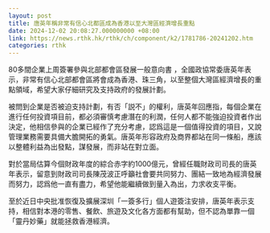 ```yaml
---
layout: post
title: 唐英年稱非常有信心北都區成為香港以至大灣區經濟增長重點
date: 2024-12-02 20:08:27.000000000 +08:00
link: https://news.rthk.hk/rthk/ch/component/k2/1781786-20241202.htm
categories: rthk
---
```


80多間企業上周簽署參與北部都會區發展一般意向書 ，全國政協常委唐英年表示，非常有信心北部都會區將會成為香港、珠三角，以至整個大灣區經濟增長的重點領域，希望大家仔細研究及支持政府的發展計劃。

被問到企業是否被迫支持計劃，有否「説不」的權利，唐英年回應指，每個企業在進行任何投資項目前，都必須審慎考慮潛在的利潤，任何人都不能強迫投資者作出決定，他相信參與的企業已經作了充分考慮，認爲這是一個值得投資的項目，又說管理業務需要具備大膽開拓的勇氣。唐英年形容政府及商界都站在同一條船，應該以整體利益為出發點，謀發展，而非站在對立面。

對於當局估算今個財政年度的綜合赤字約1000億元，曾經任職財政司司長的唐英年表示，留意到財政司司長陳茂波正呼籲社會要共同努力、團結一致地為經濟發展而努力，認爲他一直有盡力，希望他能繼續做到量入為出，力求收支平衡。

至於近日中央批准恢復及擴展深圳「一簽多行」個人遊簽注安排，唐英年表示支持，相信對本港的零售、餐飲、旅遊及文化各方面都有幫助，但不認為單靠一個「靈丹妙藥」就能拯救香港經濟。
